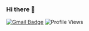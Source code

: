 ### Hi there 👋

<!--
**iBrunoManoel/iBrunoManoel** is a ✨ _special_ ✨ repository because its `README.md` (this file) appears on your GitHub profile.

Here are some ideas to get you started:

- 🔭 I’m currently studing on IFPE (Federal Institute of Pernambuco)  ...
- 👯 I’m looking to collaborate on IFparking https://github.com/LucasFelinto/ifparking
- 📫 How to reach me: https://www.linkedin.com/in/bruno-manoel-2333001b8/ brunomanoel2019.2019@gmail.com
- ⚡ Fun fact: ...
-->
[![Gmail Badge](https://img.shields.io/badge/-brunomanoel2019.2019@gmail.com-c14438?style=flat&logo=Gmail&logoColor=white)](mailto:brunomanoel2019.2019@gmail.com "Connect via Email")
 ![Profile Views](https://komarev.com/ghpvc/?username=ThierryMatheus&color=7802aa)
